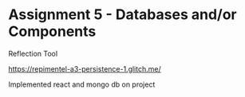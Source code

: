 Assignment 5 - Databases and/or Components
===

Reflection Tool

https://repimentel-a3-persistence-1.glitch.me/

Implemented react and mongo db on project

